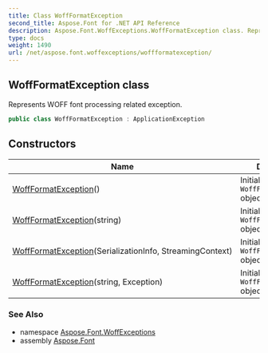 ```yaml
---
title: Class WoffFormatException
second_title: Aspose.Font for .NET API Reference
description: Aspose.Font.WoffExceptions.WoffFormatException class. Represents WOFF font processing related exception
type: docs
weight: 1490
url: /net/aspose.font.woffexceptions/woffformatexception/
---
```

## WoffFormatException class

Represents WOFF font processing related exception.

```csharp
public class WoffFormatException : ApplicationException
```

## Constructors

| Name | Description |
| --- | --- |
| [WoffFormatException](woffformatexception/#constructor)() | Initializes new `WoffFormatException` object. |
| [WoffFormatException](woffformatexception/#constructor_2)(string) | Initializes new `WoffFormatException` object. |
| [WoffFormatException](woffformatexception/#constructor_1)(SerializationInfo, StreamingContext) | Initializes new `WoffFormatException` object. |
| [WoffFormatException](woffformatexception/#constructor_3)(string, Exception) | Initializes new `WoffFormatException` object. |

### See Also

* namespace [Aspose.Font.WoffExceptions](../../aspose.font.woffexceptions/)
* assembly [Aspose.Font](../../)


